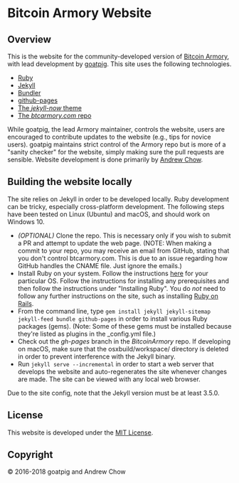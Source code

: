 # Bitcoin Armory Website
## Overview
This is the website for the community-developed version of [Bitcoin Armory](https://btcarmory.com/), with lead development by [goatpig](https://github.com/goatpig/BitcoinArmory). This site uses the following technologies.

- [Ruby](http://www.ruby-lang.org/en/)
- [Jekyll](https://jekyllrb.com/)
- [Bundler](https://bundler.io/)
- [github-pages](https://pages.github.com/)
- [The *jekyll-now* theme](https://github.com/barryclark/jekyll-now)
- [The *btcarmory.com* repo](https://github.com/goatpig/BitcoinArmory/tree/gh-pages)

While goatpig, the lead Armory maintainer, controls the website, users are encouraged to contribute updates to the website (e.g., tips for novice users). goatpig maintains strict control of the Armory repo but is more of a "sanity checker" for the website, simply making sure the pull requests are sensible. Website development is done primarily by [Andrew Chow](https://github.com/achow101).

## Building the website locally
The site relies on Jekyll in order to be developed locally. Ruby development can be tricky, especially cross-platform development. The following steps have been tested on Linux (Ubuntu) and macOS, and should work on Windows 10.

- *(OPTIONAL)* Clone the repo. This is necessary only if you wish to submit a PR and attempt to update the web page. (NOTE: When making a commit to your repo, you may receive an email from GitHub, stating that you don't control btcarmory.com. This is due to an issue regarding how GitHub handles the CNAME file. Just ignore the emails.)
- Install Ruby on your system. Follow the instructions [here](https://gorails.com/setup/) for your particular OS. Follow the instructions for installing any prerequisites and then follow the instructions under "Installing Ruby". You do *not* need to follow any further instructions on the site, such as installing [Ruby on Rails](http://rubyonrails.org/).
- From the command line, type `gem install jekyll jekyll-sitemap jekyll-feed bundle github-pages` in order to install various Ruby packages (gems). (Note: Some of these gems must be installed because they're listed as plugins in the \_config.yml file.)
- Check out the *gh-pages* branch in the *BitcoinArmory* repo. If developing on macOS, make sure that the osxbuild/workspace/ directory is deleted in order to prevent interference with the Jekyll binary.
- Run `jekyll serve --incremental` in order to start a web server that develops the website and auto-regenerates the site whenever changes are made. The site can be viewed with any local web browser.

Due to the site config, note that the Jekyll version must be at least 3.5.0.

## License
This website is developed under the [MIT License](https://opensource.org/licenses/MIT).

## Copyright
© 2016-2018 goatpig and Andrew Chow
